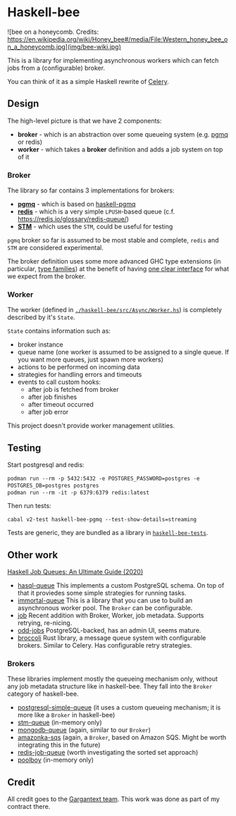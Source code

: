 # Haskell-bee

![bee on a honeycomb. Credits: https://en.wikipedia.org/wiki/Honey_bee#/media/File:Western_honey_bee_on_a_honeycomb.jpg](img/bee-wiki.jpg)

This is a library for implementing asynchronous workers which can fetch jobs from a (configurable) broker.

You can think of it as a simple Haskell rewrite of [Celery](https://docs.celeryq.dev/en/stable/).

## Design

The high-level picture is that we have 2 components:
- **broker** - which is an abstraction over some queueing system
  (e.g. [pgmq](https://gitlab.iscpif.fr/gargantext/haskell-pgmq) or
  redis)
- **worker** - which takes a **broker** definition and adds a job
  system on top of it

### Broker

The library so far contains 3 implementations for brokers:
- [**pgmq**](./haskell-bee-pgmq) - which is based on
  [haskell-pgmq](https://gitlab.iscpif.fr/gargantext/haskell-pgmq)
- [**redis**](./haskell-bee-redis) - which is a very simple `LPUSH`-based queue
  (c.f. https://redis.io/glossary/redis-queue/)
- [**STM**](./haskell-bee-stm) - which uses the `STM`, could be useful for testing

`pgmq` broker so far is assumed to be most stable and complete,
`redis` and `STM` are considered experimental.

The broker definition uses some more advanced GHC type extensions
(in particular, [type families](https://wiki.haskell.org/GHC/Type_families))
at the benefit of having
[one clear interface](./haskell-bee/src/Async/Worker/Broker/Types.hs)
for what we expect from the broker.

### Worker

The worker (defined in [`./haskell-bee/src/Async/Worker.hs`](./haskell-bee/src/Async/Worker.hs)) is completely described by it's `State`.

`State` contains information such as:
- broker instance
- queue name (one worker is assumed to be assigned to a single queue. If you want more queues, just spawn more workers)
- actions to be performed on incoming data
- strategies for handling errors and timeouts
- events to call custom hooks:
  - after job is fetched from broker
  - after job finishes
  - after timeout occurred
  - after job error

This project doesn't provide worker management utilities.

## Testing

Start postgresql and redis:
```shell
podman run --rm -p 5432:5432 -e POSTGRES_PASSWORD=postgres -e POSTGRES_DB=postgres postgres
podman run --rm -it -p 6379:6379 redis:latest
```
Then run tests:
```shell
cabal v2-test haskell-bee-pgmq --test-show-details=streaming
```
Tests are generic, they are bundled as a library in [`haskell-bee-tests`](./haskell-bee-tests).

## Other work

[Haskell Job Queues: An Ultimate Guide (2020)](https://www.haskelltutorials.com/odd-jobs/haskell-job-queues-ultimate-guide.html)

- [hasql-queue](https://hackage.haskell.org/package/hasql-queue) This
  implements a custom PostgreSQL schema. On top of that it proviedes
  some simple strategies for running tasks.
- [immortal-queue](https://hackage.haskell.org/package/immortal-queue)
  This is a library that you can use to build an asynchronous worker
  pool. The `Broker` can be configurable.
- [job](https://hackage.haskell.org/package/job-0.1.1/docs/Job.html)
  Recent addition with Broker, Worker, job metadata. Supports
  retrying, re-nicing.
- [odd-jobs](https://hackage.haskell.org/package/odd-jobs)
  PostgreSQL-backed, has an admin UI, seems mature.
- [broccoli](https://github.com/densumesh/broccoli)
  Rust library, a message queue system with configurable brokers.
  Similar to Celery. Has configurable retry strategies.

### Brokers

These libraries implement mostly the queueing mechanism only, without
any job metadata structure like in haskell-bee. They fall into the
`Broker` category of haskell-bee.

- [postgresql-simple-queue](https://hackage.haskell.org/package/postgresql-simple-queue)
  (it uses a custom queueing mechanism; it is more like a `Broker` in haskell-bee)
- [stm-queue](https://hackage.haskell.org/package/stm-queue) (in-memory only)
- [mongodb-queue](https://hackage.haskell.org/package/mongodb-queue)
  (again, similar to our `Broker`)
- [amazonka-sqs](https://hackage.haskell.org/package/amazonka-sqs)
  (again, a `Broker`, based on Amazon SQS. Might be worth integrating
  this in the future)
- [redis-job-queue](https://hackage.haskell.org/package/redis-job-queue)
  (worth investigating the sorted set approach)
- [poolboy](https://hackage.haskell.org/package/poolboy) (in-memory only)

## Credit

All credit goes to the [Gargantext
team](https://www.gargantext.org/). This work was done as part of my
contract there.
